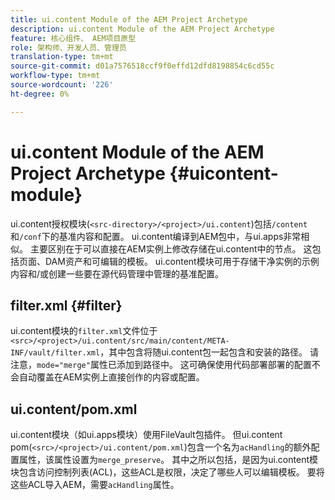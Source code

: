 ```yaml
---
title: ui.content Module of the AEM Project Archetype
description: ui.content Module of the AEM Project Archetype
feature: 核心组件、 AEM项目原型
role: 架构师、开发人员、管理员
translation-type: tm+mt
source-git-commit: d01a7576518ccf9f0effd12dfd8198854c6cd55c
workflow-type: tm+mt
source-wordcount: '226'
ht-degree: 0%

---
```



# ui.content Module of the AEM Project Archetype {#uicontent-module}

ui.content授权模块(`<src-directory>/<project>/ui.content`)包括`/content`和`/conf`下的基准内容和配置。 ui.content编译到AEM包中，与ui.apps非常相似。 主要区别在于可以直接在AEM实例上修改存储在ui.content中的节点。 这包括页面、DAM资产和可编辑的模板。 ui.content模块可用于存储干净实例的示例内容和/或创建一些要在源代码管理中管理的基准配置。

## filter.xml {#filter}

ui.content模块的`filter.xml`文件位于`<src>/<project>/ui.content/src/main/content/META-INF/vault/filter.xml`，其中包含将随ui.content包一起包含和安装的路径。 请注意，`mode="merge"`属性已添加到路径中。 这可确保使用代码部署部署的配置不会自动覆盖在AEM实例上直接创作的内容或配置。

## ui.content/pom.xml

ui.content模块（如ui.apps模块）使用FileVault包插件。 但ui.content pom(`<src>/<project>/ui.content/pom.xml`)包含一个名为`acHandling`的额外配置属性，该属性设置为`merge_preserve`。 其中之所以包括，是因为ui.content模块包含访问控制列表(ACL)，这些ACL是权限，决定了哪些人可以编辑模板。 要将这些ACL导入AEM，需要`acHandling`属性。
